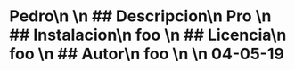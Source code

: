 # Pedro\n \n ## Descripcion\n Pro \n ## Instalacion\n foo \n ## Licencia\n foo \n ## Autor\n foo \n \n 04-05-19
